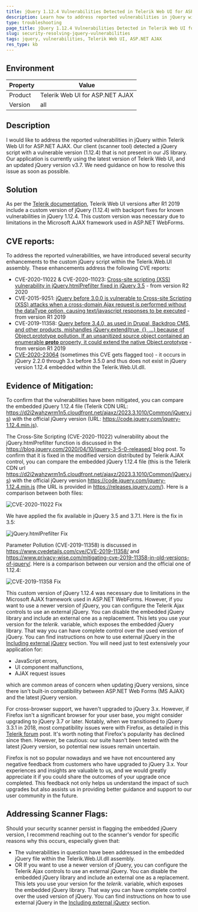 ```yaml
---
title: jQuery 1.12.4 Vulnerabilities Detected in Telerik Web UI for ASP.NET AJAX
description: Learn how to address reported vulnerabilities in jQuery within Telerik Web UI for ASP.NET AJAX.
type: troubleshooting
page_title: jQuery 1.12.4 Vulnerabilities Detected in Telerik Web UI for ASP.NET AJAX
slug: security-resolving-jquery-vulnerabilities
tags: jquery, vulnerabilities, Telerik Web UI, ASP.NET AJAX
res_type: kb
---
```

## Environment
| Property | Value |
| --- | --- |
| Product | Telerik Web UI for ASP.NET AJAX |
| Version | all |

## Description
I would like to address the reported vulnerabilities in jQuery within Telerik Web UI for ASP.NET AJAX. Our client (scanner tool) detected a jQuery script with a vulnerable version (1.12.4) that is not present in our JS library. Our application is currently using the latest version of Telerik Web UI, and an updated jQuery version v3.7. We need guidance on how to resolve this issue as soon as possible.

## Solution
As per the [Telerik documentation](https://docs.telerik.com/devtools/aspnet-ajax/integration/jquery/using-jquery#embedded-jquery-security), Telerik Web UI versions after R1 2019 include a custom version of jQuery (1.12.4) with backport fixes for known vulnerabilities in jQuery 1.12.4. This custom version was necessary due to limitations in the Microsoft AJAX framework used in ASP.NET WebForms.

## CVE reports:
To address the reported vulnerabilities, we have introduced several security enhancements to the custom jQuery script within the Telerik.Web.UI assembly. These enhancements address the following CVE reports:

- CVE-2020-11022 & CVE-2020-11023: [Cross-site scripting (XSS) vulnerability in jQuery.htmlPrefilter fixed in jQuery 3.5](https://blog.jquery.com/2020/04/10/jquery-3-5-0-released/) - from version R2 2020
- CVE-2015-9251: [jQuery before 3.0.0 is vulnerable to Cross-site Scripting (XSS) attacks when a cross-domain Ajax request is performed without the dataType option, causing text/javascript responses to be executed](https://www.cvedetails.com/cve/CVE-2015-9251/) - from version R1 2019
- CVE-2019-11358: [Query before 3.4.0, as used in Drupal, Backdrop CMS, and other products, mishandles jQuery.extend(true, {}, ...) because of Object.prototype pollution. If an unsanitized source object contained an enumerable __proto__ property, it could extend the native Object.prototype](https://www.cvedetails.com/cve/CVE-2019-11358/) - from version R1 2019
- [CVE-2020-23064](https://nvd.nist.gov/vuln/detail/CVE-2020-23064) (sometimes this CVE gets flagged too) - it occurs in jQuery 2.2.0 through 3.x before 3.5.0 and thus does not exist in jQuery version 1.12.4 embedded within the Telerik.Web.UI.dll.

## Evidence of Mitigation:
To confirm that the vulnerabilities have been mitigated, you can compare the embedded jQuery 1.12.4 file (Telerik CDN URL: https://d2i2wahzwrm1n5.cloudfront.net/ajaxz/2023.3.1010/Common/jQuery.js) with the official jQuery version (URL: https://code.jquery.com/jquery-1.12.4.min.js).

The Cross-Site Scripting (CVE-2020-11022) vulnerability about the jQuery.htmlPrefilter function is discussed in the https://blog.jquery.com/2020/04/10/jquery-3-5-0-released/ blog post. To confirm that it is fixed in the modified version distributed by Telerik AJAX control, you can compare the embedded jQuery 1.12.4 file (this is the Telerik CDN url https://d2i2wahzwrm1n5.cloudfront.net/ajaxz/2023.3.1010/Common/jQuery.js) with the official jQuery version https://code.jquery.com/jquery-1.12.4.min.js (the URL is provided in https://releases.jquery.com/). Here is a comparison between both files:

![CVE-2020-11022 Fix](images/jQuery-CVE-2020-11022-Fix.png)


We have applied the fix available in jQuery 3.5 and 3.7.1. Here is the fix in 3.5:

![jQuery.htmlPrefilter Fix](images/jQuery.htmlPrefilter.png)

Parameter Pollution (CVE-2019-11358) is discussed in https://www.cvedetails.com/cve/CVE-2019-11358/ and https://www.privacy-wise.com/mitigating-cve-2019-11358-in-old-versions-of-jquery/. Here is a comparison between our version and the official one of 1.12.4:

![CVE-2019-11358 Fix](images/jQuery-CVE-2019-11358.png)

This custom version of jQuery 1.12.4 was necessary due to limitations in the Microsoft AJAX framework used in ASP.NET WebForms. However, if you want to use a newer version of jQuery, you can configure the Telerik Ajax controls to use an external jQuery. You can disable the embedded jQuery library and include an external one as a replacement. This lets you use your version for the $telerik.$ variable, which exposes the embedded jQuery library. That way you can have complete control over the used version of jQuery. You can find instructions on how to use external jQuery in the [Including external jQuery](https://docs.telerik.com/devtools/aspnet-ajax/integration/jquery/using-jquery#including-external-jquery) section. You will need just to test extensively your application for:

- JavaScript errors,
- UI component malfunctions,
- AJAX request issues

which are common areas of concern when updating jQuery versions, since there isn't built-in compatibility between ASP.NET Web Forms (MS AJAX) and the latest jQuery version.

For cross-browser support, we haven't upgraded to jQuery 3.x. However, if Firefox isn't a significant browser for your user base, you might consider upgrading to jQuery 3.7 or later. Notably, when we transitioned to jQuery 3.3.1 in 2018, most compatibility issues were with Firefox, as detailed in this [Telerik forum](https://www.telerik.com/forums/known-issues-and-important-changes#4411795) post. It's worth noting that Firefox's popularity has declined since then. However, be cautious: our suite hasn't been tested with the latest jQuery version, so potential new issues remain uncertain.

Firefox is not so popular nowadays and we have not encountered any negative feedback from customers who have upgraded to jQuery 3.x. Your experiences and insights are valuable to us, and we would greatly appreciate it if you could share the outcomes of your upgrade once completed. This feedback not only helps us understand the impact of such upgrades but also assists us in providing better guidance and support to our user community in the future.

## Addressing Scanner Flags:

Should your security scanner persist in flagging the embedded jQuery version, I recommend reaching out to the scanner's vendor for specific reasons why this occurs, especially given that:

- The vulnerabilities in question have been addressed in the embedded jQuery file within the Telerik.Web.UI.dll assembly.
- OR If you want to use a newer version of jQuery, you can configure the Telerik Ajax controls to use an external jQuery. You can disable the embedded jQuery library and include an external one as a replacement. This lets you use your version for the $telerik.$ variable, which exposes the embedded jQuery library. That way you can have complete control over the used version of jQuery. You can find instructions on how to use external jQuery in the [Including external jQuery](https://docs.telerik.com/devtools/aspnet-ajax/integration/jquery/using-jquery#including-external-jquery) section.

   
